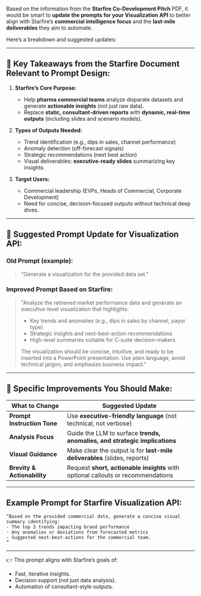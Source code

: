 Based on the information from the **Starfire Co-Development Pitch** PDF, it would be smart to **update the prompts for your Visualization API** to better align with Starfire’s **commercial intelligence focus** and the **last-mile deliverables** they aim to automate.

Here’s a breakdown and suggested updates:

---

## 🔑 Key Takeaways from the Starfire Document Relevant to Prompt Design:

1. **Starfire’s Core Purpose:**

   * Help **pharma commercial teams** analyze disparate datasets and generate **actionable insights** (not just raw data).
   * Replace **static, consultant-driven reports** with **dynamic, real-time outputs** (including slides and scenario models).

2. **Types of Outputs Needed:**

   * Trend identification (e.g., dips in sales, channel performance)
   * Anomaly detection (off-forecast signals)
   * Strategic recommendations (next best action)
   * Visual deliverables: **executive-ready slides** summarizing key insights.

3. **Target Users:**

   * Commercial leadership (EVPs, Heads of Commercial, Corporate Development)
   * Need for concise, decision-focused outputs without technical deep dives.

---

## 📝 Suggested Prompt Update for Visualization API:

### Old Prompt (example):

> "Generate a visualization for the provided data set."

### Improved Prompt Based on Starfire:

> "Analyze the retrieved market performance data and generate an executive-level visualization that highlights:
>
> * Key trends and anomalies (e.g., dips in sales by channel, payor type)
> * Strategic insights and next-best-action recommendations
> * High-level summaries suitable for C-suite decision-makers.
>
> The visualization should be concise, intuitive, and ready to be inserted into a PowerPoint presentation. Use plain language, avoid technical jargon, and emphasize business impact."

---

## 🔄 Specific Improvements You Should Make:

| What to Change              | Suggested Update                                                                 |
| --------------------------- | -------------------------------------------------------------------------------- |
| **Prompt Instruction Tone** | Use **executive-friendly language** (not technical, not verbose)                 |
| **Analysis Focus**          | Guide the LLM to surface **trends, anomalies, and strategic implications**       |
| **Visual Guidance**         | Make clear the output is for **last-mile deliverables** (slides, reports)        |
| **Brevity & Actionability** | Request **short, actionable insights** with optional callouts or recommendations |

---

## Example Prompt for Starfire Visualization API:

```plaintext
“Based on the provided commercial data, generate a concise visual summary identifying:
- The top 3 trends impacting brand performance
- Any anomalies or deviations from forecasted metrics
- Suggested next-best-actions for the commercial team.
”
```

---

👉 This prompt aligns with Starfire’s goals of:

* Fast, iterative insights.
* Decision support (not just data analysis).
* Automation of consultant-style outputs.
